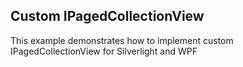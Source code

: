 ## Custom IPagedCollectionView
This example demonstrates how to implement custom IPagedCollectionView for Silverlight and WPF